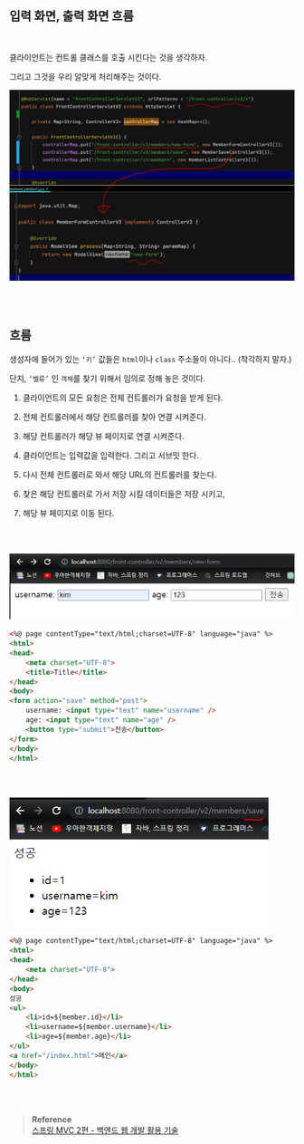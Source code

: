 ## 입력 화면, 출력 화면 흐름

<br/>

클라이언트는 컨트롤 클래스를 호출 시킨다는 것을 생각하자.

그리고 그것을 우리 알맞게 처리해주는 것이다.

![이미지](/programming/img/입문75.PNG)

<br/><br/>

## 흐름 

생성자에 들어가 있는 `‘키’` 값들은 `html`이나 `class` 주소들이 아니다.. (착각하지 말자.)

단지, `‘벨류’` 인 `객체`를 찾기 위해서 임의로 정해 놓은 것이다.

1. 클라이언트의 모든 요청은 전체 컨트롤러가 요청을 받게 된다.

2. 전체 컨트롤러에서 해당 컨트롤러를 찾아 연결 시켜준다.
3. 해당 컨트롤러가 해당 뷰 페이지로 연결 시켜준다.
4. 클라이언트는 입력값을 입력한다. 그리고 서브밋 한다.
5. 다시 전체 컨트롤러로 와서 해당 URL의 컨트롤러를 찾는다.
6. 찾은 해당 컨트롤러로 가서 저장 시킬 데이터들은 저장 시키고,
7. 해당 뷰 페이지로 이동 된다.


<br/><br/>


![이미지](/programming/img/입문76.PNG)




```html
<%@ page contentType="text/html;charset=UTF-8" language="java" %>
<html>
<head>
    <meta charset="UTF-8">
    <title>Title</title>
</head>
<body>
<form action="save" method="post">
    username: <input type="text" name="username" />
    age: <input type="text" name="age" />
    <button type="submit">전송</button>
</form>
</body>
</html>
```

<br/><br/>

![이미지](/programming/img/입문77.PNG)

```html
<%@ page contentType="text/html;charset=UTF-8" language="java" %>
<html>
<head>
    <meta charset="UTF-8">
</head>
<body>
성공
<ul>
    <li>id=${member.id}</li>
    <li>username=${member.username}</li>
    <li>age=${member.age}</li>
</ul>
<a href="/index.html">메인</a>
</body>
</html>
```


<br/><br/>

>**Reference** <br/>[스프링 MVC 2편 - 백엔드 웹 개발 활용 기술](https://www.inflearn.com/course/%EC%8A%A4%ED%94%84%EB%A7%81-mvc-2/dashboard)